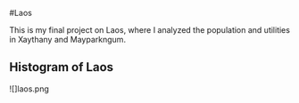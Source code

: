 #Laos

This is my final project on Laos, where I analyzed the population and utilities in Xaythany and Mayparkngum. 



## Histogram of Laos 

![]laos.png


